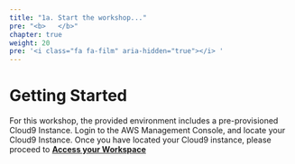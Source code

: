 ```yaml
---
title: "1a. Start the workshop..."
pre: "<b>   </b>"
chapter: true
weight: 20
pre: '<i class="fa fa-film" aria-hidden="true"></i> '
---
```


# Getting Started

For this workshop, the provided environment includes a pre-provisioned Cloud9 Instance. Login to the AWS Management Console, and locate your Cloud9 Instance. Once you have located your Cloud9 instance, please proceed to [**Access your Workspace**](/020_prerequisites/workspace.html)